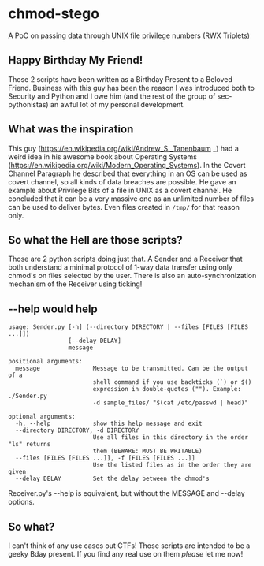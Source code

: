 # chmod-stego
A PoC on passing data through UNIX file privilege numbers (RWX Triplets) 

## Happy Birthday My Friend!
Those 2 scripts have been written as a Birthday Present to a Beloved Friend. Business with this guy has been the reason I was introduced both to Security and Python and I owe him (and the rest of the group of sec-pythonistas) an awful lot of my personal development.



## What was the inspiration
This guy (https://en.wikipedia.org/wiki/Andrew_S._Tanenbaum _) had a weird idea in his awesome book about Operating Systems (https://en.wikipedia.org/wiki/Modern_Operating_Systems). In the Covert Channel Paragraph he described that everything in an OS can be used as covert channel, so all kinds of data breaches are possible. He gave an example about Privilege Bits of a file in UNIX as a covert channel. He concluded that it can be a very massive one as an unlimited number of files can be used to deliver bytes. Even files created in `/tmp/` for that reason only.

## So what the Hell are those scripts?
Those are 2 python scripts doing just that. A Sender and a Receiver that both understand a minimal protocol of 1-way data transfer using only chmod's on files selected by the user. There is also an auto-synchronization mechanism of the Receiver using ticking!


## --help would help
```
usage: Sender.py [-h] (--directory DIRECTORY | --files [FILES [FILES ...]])
                 [--delay DELAY]
                 message

positional arguments:
  message               Message to be transmitted. Can be the output of a
                        shell command if you use backticks (`) or $()
                        expression in double-quotes (""). Example: ./Sender.py
                        -d sample_files/ "$(cat /etc/passwd | head)"

optional arguments:
  -h, --help            show this help message and exit
  --directory DIRECTORY, -d DIRECTORY
                        Use all files in this directory in the order "ls" returns
                        them (BEWARE: MUST BE WRITABLE)
  --files [FILES [FILES ...]], -f [FILES [FILES ...]]
                        Use the listed files as in the order they are given
  --delay DELAY         Set the delay between the chmod's
```

Receiver.py's --help is equivalent, but without the MESSAGE and --delay options. 

## So what?
I can't think of any use cases out CTFs! Those scripts are intended to be a geeky Bday present. If you find any real use on them _please_ let me now!
